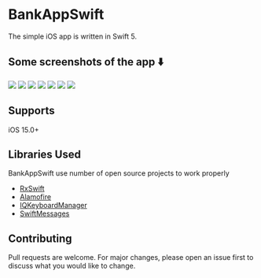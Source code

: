 # BankAppSwift
The simple iOS app is written in Swift 5.

## Some screenshots of the app ⬇️
![](https://github.com/ArunaUd92/BankAppSwift/blob/main/Images/Login%20Screen.png=100x100)
![](https://github.com/ArunaUd92/BankAppSwift/blob/main/Images/Register%20Screen.png?=100x100)
![](https://github.com/ArunaUd92/BankAppSwift/blob/main/Images/Home%20Screen.png?raw=true)
![](https://github.com/ArunaUd92/BankAppSwift/blob/main/Images/Transaction%20Screen.png?raw=true)
![](https://github.com/ArunaUd92/BankAppSwift/blob/main/Images/Payment%20Screen.png?raw=true)
![](https://github.com/ArunaUd92/BankAppSwift/blob/main/Images/Payment%20Screen%202.png?raw=true)
![](https://github.com/ArunaUd92/BankAppSwift/blob/main/Images/Profile%20Screen.png?raw=true)


## Supports

iOS 15.0+


## Libraries Used

BankAppSwift use number of open source projects to work properly

* [RxSwift](https://github.com/ReactiveX/RxSwift)
* [Alamofire](https://github.com/Alamofire/Alamofire)
* [IQKeyboardManager](https://github.com/hackiftekhar/IQKeyboardManager)
* [SwiftMessages](https://github.com/SwiftKickMobile/SwiftMessages)



## Contributing
Pull requests are welcome. For major changes, please open an issue first to discuss what you would like to change.
